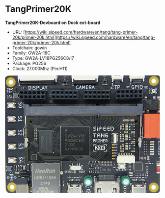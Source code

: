 # TangPrimer20K
**TangPrimer20K-Devboard on Dock ext-board**

* URL: [https://wiki.sipeed.com/hardware/en/tang/tang-primer-20k/primer-20k.html](https://wiki.sipeed.com/hardware/en/tang/tang-primer-20k/primer-20k.html)
* Toolchain: gowin
* Family: GW2A-18C
* Type: GW2A-LV18PG256C8/I7
* Package: PG256
* Clock: 27.000Mhz (Pin:H11)

![board.png](board.png)

